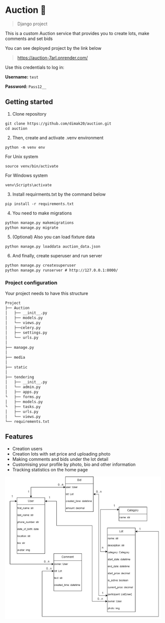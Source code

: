 # Auction 🔨
> Django project 

This is a custom Auction service that provides you to create lots, make comments and set bids

You can see deployed project by the link below
> https://auction-7arl.onrender.com/

Use this credentials to log in:

**Username:** `test`

**Password:** `Pass12__`
## Getting started

1. Clone repository  
```shell
git clone https://github.com/dimak20/auction.git
cd auction
```
2. Then, create and activate .venv environment  
```shell
python -m venv env
```
For Unix system
```shell
source venv/bin/activate
```

For Windows system

```shell
venv\Scripts\activate
```

3. Install requirments.txt by the command below  


```shell
pip install -r requirements.txt
```

4. You need to make migrations
```shell
python manage.py makemigrations
python manage.py migrate
```
5. (Optional) Also you can load fixture data
```shell
python manage.py loaddata auction_data.json
```


6. And finally, create superuser and run server

```shell
python manage.py createsuperuser
python manage.py runserver # http://127.0.0.1:8000/
```


### Project configuration

Your project needs to have this structure


```plaintext
Project
├── Auction
│   ├── __init__.py
│   ├── models.py
│   └── views.py
│   ├──celery.py
│   ├── settings.py
│   └── urls.py
│
├── manage.py
│   
├── media
│   
├── static
│
├── tendering
│   ├── __init__.py
│   └── admin.py
│   ├── apps.py
└   ├── forms.py
│   ├── models.py
└   ├── tasks.py
│   ├── urls.py
│   └── views.py
└── requirements.txt
```


## Features

* Creation users
* Creation lots with set price and uploading photo
* Making comments and bids under the lot detail
* Customising your profile by photo, bio and other information
* Tracking statistics on the home page

![Website Interface](Project.jpg)